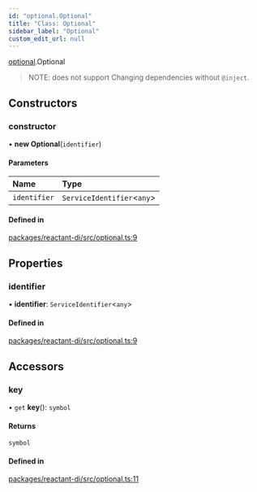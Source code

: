 ```yaml
---
id: "optional.Optional"
title: "Class: Optional"
sidebar_label: "Optional"
custom_edit_url: null
---
```


[optional](../modules/optional.md).Optional

> NOTE: does not support Changing dependencies without `@inject`.

## Constructors

### constructor

• **new Optional**(`identifier`)

#### Parameters

| Name | Type |
| :------ | :------ |
| `identifier` | `ServiceIdentifier`<`any`\> |

#### Defined in

[packages/reactant-di/src/optional.ts:9](https://github.com/unadlib/reactant/blob/a797b664/packages/reactant-di/src/optional.ts#L9)

## Properties

### identifier

• **identifier**: `ServiceIdentifier`<`any`\>

#### Defined in

[packages/reactant-di/src/optional.ts:9](https://github.com/unadlib/reactant/blob/a797b664/packages/reactant-di/src/optional.ts#L9)

## Accessors

### key

• `get` **key**(): `symbol`

#### Returns

`symbol`

#### Defined in

[packages/reactant-di/src/optional.ts:11](https://github.com/unadlib/reactant/blob/a797b664/packages/reactant-di/src/optional.ts#L11)
